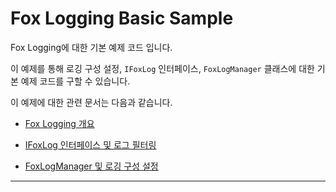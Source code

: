 # Fox Logging Basic Sample

Fox Logging에 대한 기본 예제 코드 입니다.

이 예제를 통해 로깅 구성 설정, `IFoxLog` 인터페이스, `FoxLogManager` 클래스에 대한 기본 예제 코드를 구할 수 있습니다.

이 예제에 대한 관련 문서는 다음과 같습니다.

* [Fox Logging 개요](https://neodeex.github.io/doc/core/logging/)

* [IFoxLog 인터페이스 및 로그 필터링](https://neodeex.github.io/doc/core/logging/ifoxlog/)

* [FoxLogManager 및 로깅 구성 설정](https://neodeex.github.io/doc/core/logging/foxlogmanager/)

---

